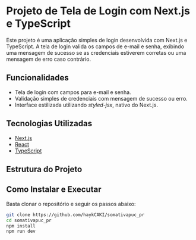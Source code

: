 # Projeto de Tela de Login com Next.js e TypeScript

Este projeto é uma aplicação simples de login desenvolvida com Next.js e TypeScript. A tela de login valida os campos de e-mail e senha, exibindo uma mensagem de sucesso se as credenciais estiverem corretas ou uma mensagem de erro caso contrário.

## Funcionalidades

- Tela de login com campos para e-mail e senha.
- Validação simples de credenciais com mensagem de sucesso ou erro.
- Interface estilizada utilizando *styled-jsx*, nativo do Next.js.

## Tecnologias Utilizadas

- [Next.js](https://nextjs.org/)
- [React](https://reactjs.org/)
- [TypeScript](https://www.typescriptlang.org/)

## Estrutura do Projeto
## Como Instalar e Executar

Basta clonar o repositório e seguir os passos abaixo:

```bash
git clone https://github.com/haykCAKI/somativapuc_pr
cd somativapuc_pr
npm install
npm run dev
